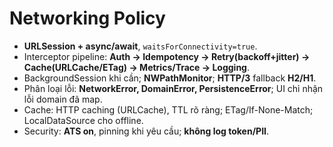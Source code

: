 # Networking Policy

- **URLSession + async/await**, `waitsForConnectivity=true`.
- Interceptor pipeline: **Auth → Idempotency → Retry(backoff+jitter) → Cache(URLCache/ETag) → Metrics/Trace → Logging**.
- BackgroundSession khi cần; **NWPathMonitor**; **HTTP/3** fallback **H2/H1**.
- Phân loại lỗi: **NetworkError, DomainError, PersistenceError**; UI chỉ nhận lỗi domain đã map.
- Cache: HTTP caching (URLCache), TTL rõ ràng; ETag/If-None-Match; LocalDataSource cho offline.
- Security: **ATS on**, pinning khi yêu cầu; **không log token/PII**.
